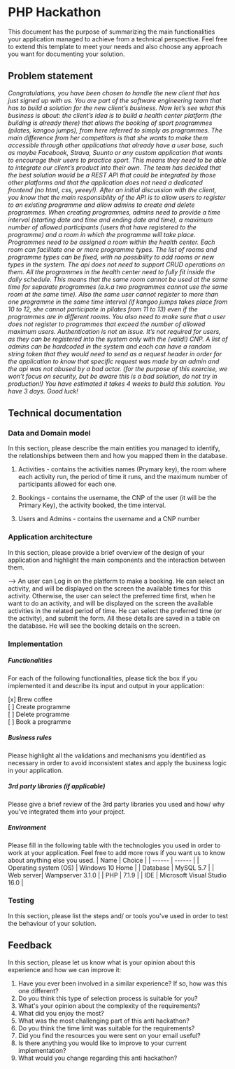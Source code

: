 # PHP Hackathon
This document has the purpose of summarizing the main functionalities your application managed to achieve from a technical perspective. Feel free to extend this template to meet your needs and also choose any approach you want for documenting your solution.

## Problem statement
*Congratulations, you have been chosen to handle the new client that has just signed up with us.  You are part of the software engineering team that has to build a solution for the new client’s business.
Now let’s see what this business is about: the client’s idea is to build a health center platform (the building is already there) that allows the booking of sport programmes (pilates, kangoo jumps), from here referred to simply as programmes. The main difference from her competitors is that she wants to make them accessible through other applications that already have a user base, such as maybe Facebook, Strava, Suunto or any custom application that wants to encourage their users to practice sport. This means they need to be able to integrate our client’s product into their own.
The team has decided that the best solution would be a REST API that could be integrated by those other platforms and that the application does not need a dedicated frontend (no html, css, yeeey!). After an initial discussion with the client, you know that the main responsibility of the API is to allow users to register to an existing programme and allow admins to create and delete programmes.
When creating programmes, admins need to provide a time interval (starting date and time and ending date and time), a maximum number of allowed participants (users that have registered to the programme) and a room in which the programme will take place.
Programmes need to be assigned a room within the health center. Each room can facilitate one or more programme types. The list of rooms and programme types can be fixed, with no possibility to add rooms or new types in the system. The api does not need to support CRUD operations on them.
All the programmes in the health center need to fully fit inside the daily schedule. This means that the same room cannot be used at the same time for separate programmes (a.k.a two programmes cannot use the same room at the same time). Also the same user cannot register to more than one programme in the same time interval (if kangoo jumps takes place from 10 to 12, she cannot participate in pilates from 11 to 13) even if the programmes are in different rooms. You also need to make sure that a user does not register to programmes that exceed the number of allowed maximum users.
Authentication is not an issue. It’s not required for users, as they can be registered into the system only with the (valid!) CNP. A list of admins can be hardcoded in the system and each can have a random string token that they would need to send as a request header in order for the application to know that specific request was made by an admin and the api was not abused by a bad actor. (for the purpose of this exercise, we won’t focus on security, but be aware this is a bad solution, do not try in production!)
You have estimated it takes 4 weeks to build this solution. You have 3 days. Good luck!*

## Technical documentation
### Data and Domain model
In this section, please describe the main entities you managed to identify, the relationships between them and how you mapped them in the database.

1. Activities - contains the activities names (Prymary key), the room where each activity run, the period of time it runs, and the maximum number of participants allowed for each one.

2. Bookings - contains the username, the CNP of the user (it will be the Primary Key), the activity booked, the time interval.  

3. Users and Admins - contains the username and a CNP number


### Application architecture
In this section, please provide a brief overview of the design of your application and highlight the main components and the interaction between them.

--> An user can Log in on the platform to make a booking. He can select an activity, and will be displayed on the screen the available times for this activity. Otherwise, the user can select the preferred time first, when he want to do an activity, and will be displayed on the screen the available activities in the related period of time. He can select the preferred time (or the activity), and submit the form. All these details are saved in a table on the database. He will see the booking details on the screen. 


###  Implementation
##### Functionalities
For each of the following functionalities, please tick the box if you implemented it and describe its input and output in your application:

[x] Brew coffee \
[ ] Create programme \
[ ] Delete programme \
[ ] Book a programme 

##### Business rules
Please highlight all the validations and mechanisms you identified as necessary in order to avoid inconsistent states and apply the business logic in your application.

##### 3rd party libraries (if applicable)
Please give a brief review of the 3rd party libraries you used and how/ why you've integrated them into your project.

##### Environment
Please fill in the following table with the technologies you used in order to work at your application. Feel free to add more rows if you want us to know about anything else you used.
| Name | Choice |
| ------ | ------ |
| Operating system (OS) | Windows 10 Home |
| Database  | MySQL 5.7 |
| Web server| Wampserver 3.1.0 |
| PHP | 7.1.9 |
| IDE | Microsoft Visual Studio 16.0 |

### Testing
In this section, please list the steps and/ or tools you've used in order to test the behaviour of your solution.

## Feedback
In this section, please let us know what is your opinion about this experience and how we can improve it:

1. Have you ever been involved in a similar experience? If so, how was this one different?
2. Do you think this type of selection process is suitable for you?
3. What's your opinion about the complexity of the requirements?
4. What did you enjoy the most?
5. What was the most challenging part of this anti hackathon?
6. Do you think the time limit was suitable for the requirements?
7. Did you find the resources you were sent on your email useful?
8. Is there anything you would like to improve to your current implementation?
9. What would you change regarding this anti hackathon?
